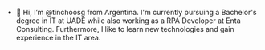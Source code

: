 - 👋 Hi, I’m @tinchoosg from Argentina. I'm currently pursuing a Bachelor's degree in IT at UADE while also working as a RPA Developer at Enta Consulting. Furthermore, I like to learn new technologies and gain experience in the IT area.

<!---
tinchoosg/tinchoosg is a ✨ special ✨ repository because its `README.md` (this file) appears on your GitHub profile.
You can click the Preview link to take a look at your changes.
--->
